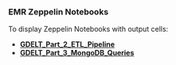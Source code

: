 ### EMR Zeppelin Notebooks

To display Zeppelin Notebooks with output cells:

- [**GDELT_Part_2_ETL_Pipeline**]()
- [**GDELT_Part_3_MongoDB_Queries**]()